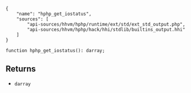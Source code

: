 ``` yamlmeta
{
    "name": "hphp_get_iostatus",
    "sources": [
        "api-sources/hhvm/hphp/runtime/ext/std/ext_std_output.php",
        "api-sources/hhvm/hphp/hack/hhi/stdlib/builtins_output.hhi"
    ]
}
```




``` Hack
function hphp_get_iostatus(): darray;
```




## Returns




+ ` darray `
<!-- HHAPIDOC -->
